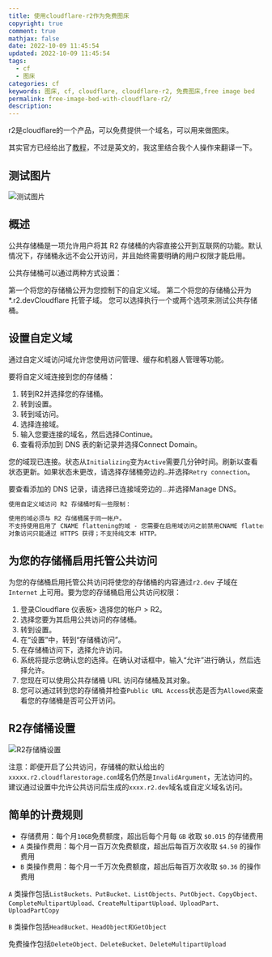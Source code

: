 ```yaml
---
title: 使用cloudflare-r2作为免费图床
copyright: true
comment: true
mathjax: false
date: 2022-10-09 11:45:54
updated: 2022-10-09 11:45:54
tags:
  - cf
  - 图床
categories: cf
keywords: 图床, cf, cloudflare, cloudflare-r2, 免费图床,free image bed
permalink: free-image-bed-with-cloudflare-r2/
description:
---
```

r2是cloudflare的一个产品，可以免费提供一个域名，可以用来做图床。

<!-- more -->
其实官方已经给出了[教程](https://developers.cloudflare.com/r2/data-access/public-buckets/)，不过是英文的，我这里结合我个人操作来翻译一下。

## 测试图片

![测试图片](https://cdn.fv.ci/5112246.jpg)

## 概述

公共存储桶是一项允许用户将其 R2 存储桶的内容直接公开到互联网的功能。默认情况下，存储桶永远不会公开访问，并且始终需要明确的用户权限才能启用。

公共存储桶可以通过两种方式设置：

第一个将您的存储桶公开为您控制下的自定义域。
第二个将您的存储桶公开为*.r2.devCloudflare 托管子域。
您可以选择执行一个或两个选项来测试公共存储桶。

## 设置自定义域

通过自定义域访问域允许您使用访问管理、缓存和机器人管理等功能。

要将自定义域连接到您的存储桶：

1. 转到R2并选择您的存储桶。
2. 转到设置。
3. 转到域访问。
4. 选择连接域。
5. 输入您要连接的域名，然后选择Continue。
6. 查看将添加到 DNS 表的新记录并选择Connect Domain。

您的域现已连接。状态从`Initializing`变为`Active`需要几分钟时间。刷新以查看状态更新。如果状态未更改，请选择存储桶旁边的`…`并选择`Retry connection`。

要查看添加的 DNS 记录，请选择已连接域旁边的…并选择Manage DNS。

```txt
使用自定义域访问 R2 存储桶时有一些限制：

使用的域必须与 R2 存储桶属于同一帐户。
不支持使用启用了 CNAME flattening的域 - 您需要在启用域访问之前禁用CNAME flattening。
对象访问只能通过 HTTPS 获得；不支持纯文本 HTTP。
```

## 为您的存储桶启用托管公共访问

为您的存储桶启用托管公共访问将使您的存储桶的内容通过`r2.dev` 子域在 `Internet` 上可用。要为您的存储桶启用公共访问权限：

1. 登录Cloudflare 仪表板> 选择您的帐户 > R2。
2. 选择您要为其启用公共访问的存储桶。
3. 转到设置。
4. 在“设置”中，转到“存储桶访问”。
5. 在存储桶访问下，选择允许访问。
6. 系统将提示您确认您的选择。在确认对话框中，输入“允许”进行确认，然后选择允许。
7. 您现在可以使用公共存储桶 URL 访问存储桶及其对象。
8. 您可以通过转到您的存储桶并检查`Public URL Access`状态是否为`Allowed`来查看您的存储桶是否可公开访问。

## R2存储桶设置

![R2存储桶设置](https://cdn.zyha.cn/blog/20221009133554.png?x-oss-process=style/blog)

注意：即便开启了公共访问，存储桶的默认给出的`xxxxx.r2.cloudflarestorage.com`域名仍然是`InvalidArgument`，无法访问的。建议通过设置中允许公共访问后生成的`xxxx.r2.dev`域名或自定义域名访问。

## 简单的计费规则

- 存储费用：每个月`10GB`免费额度，超出后每个月每 `GB` 收取 `$0.015` 的存储费用
- `A` 类操作费用：每个月一百万次免费额度，超出后每百万次收取 `$4.50` 的操作费用
- `B` 类操作费用：每个月一千万次免费额度，超出后每百万次收取 `$0.36` 的操作费用

`A` 类操作包括`ListBuckets、PutBucket、ListObjects、PutObject、CopyObject、CompleteMultipartUpload、CreateMultipartUpload、UploadPart、UploadPartCopy`

`B` 类操作包括`HeadBucket、HeadObject和GetObject`

免费操作包括`DeleteObject、DeleteBucket、DeleteMultipartUpload`
